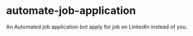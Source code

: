 # automate-job-application
An Automated job application bot apply for job on LinkedIn instead of you.
